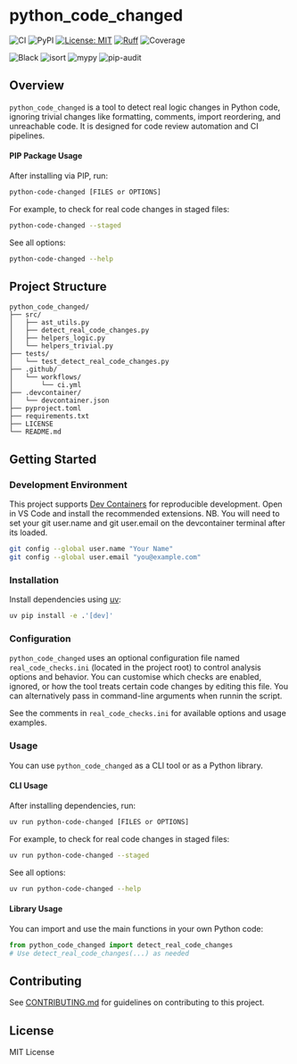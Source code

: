
# python_code_changed



![CI](https://github.com/DeanGodfreeItalia/python_code_changed/actions/workflows/ci.yml/badge.svg)
![PyPI](https://img.shields.io/pypi/v/python_code_changed)
[![License: MIT](https://img.shields.io/badge/License-MIT-yellow.svg)](https://opensource.org/licenses/MIT)
[![Ruff](https://img.shields.io/endpoint?url=https://raw.githubusercontent.com/astral-sh/ruff/main/assets/badge/v2.json)](https://github.com/astral-sh/ruff)
![Coverage](./coverage.svg)

![Black](https://img.shields.io/badge/code%20style-black-000000.svg)
![isort](https://img.shields.io/badge/imports-isort-ef8336.svg)
![mypy](https://img.shields.io/badge/type%20checker-mypy-blue.svg)
![pip-audit](https://img.shields.io/badge/security-pip--audit-yellow)


## Overview
`python_code_changed` is a tool to detect real logic changes in Python code, ignoring trivial changes like formatting, comments, import reordering, and unreachable code. It is designed for code review automation and CI pipelines.

#### PIP Package Usage

After installing via PIP, run:

```sh
python-code-changed [FILES or OPTIONS]
```

For example, to check for real code changes in staged files:

```sh
python-code-changed --staged
```

See all options:

```sh
python-code-changed --help
```

## Project Structure

```
python_code_changed/
├── src/
│   ├── ast_utils.py
│   ├── detect_real_code_changes.py
│   ├── helpers_logic.py
│   └── helpers_trivial.py
├── tests/
│   └── test_detect_real_code_changes.py
├── .github/
│   └── workflows/
│       └── ci.yml
├── .devcontainer/
│   └── devcontainer.json
├── pyproject.toml
├── requirements.txt
├── LICENSE
└── README.md
```

## Getting Started

### Development Environment
This project supports [Dev Containers](https://containers.dev/) for reproducible development. Open in VS Code and install the recommended extensions. NB. You will need to set your git user.name and git user.email on the devcontainer terminal after its loaded.
```sh
git config --global user.name "Your Name"
git config --global user.email "you@example.com"
```


### Installation
Install dependencies using [uv](https://github.com/astral-sh/uv):

```sh
uv pip install -e .'[dev]'
```

### Configuration

`python_code_changed` uses an optional configuration file named `real_code_checks.ini` (located in the project root) to control analysis options and behavior. You can customise which checks are enabled, ignored, or how the tool treats certain code changes by editing this file. You can alternatively pass in command-line arguments when runnin the script.

See the comments in `real_code_checks.ini` for available options and usage examples.
### Usage

You can use `python_code_changed` as a CLI tool or as a Python library.

#### CLI Usage

After installing dependencies, run:

```sh
uv run python-code-changed [FILES or OPTIONS]
```

For example, to check for real code changes in staged files:

```sh
uv run python-code-changed --staged
```

See all options:

```sh
uv run python-code-changed --help
```

#### Library Usage

You can import and use the main functions in your own Python code:

```python
from python_code_changed import detect_real_code_changes
# Use detect_real_code_changes(...) as needed
```

## Contributing

See [CONTRIBUTING.md](CONTRIBUTING.md) for guidelines on contributing to this project.

## License

MIT License

